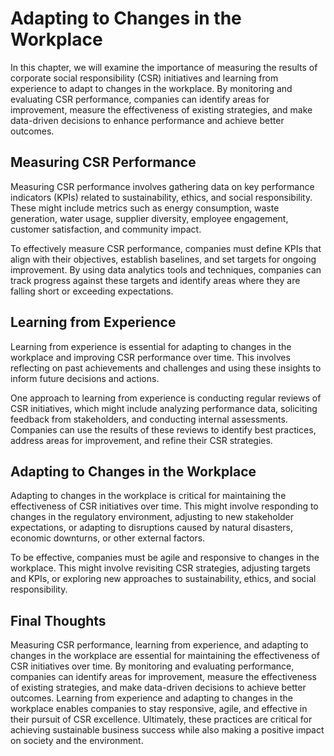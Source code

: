 Adapting to Changes in the Workplace
================================================================================================

In this chapter, we will examine the importance of measuring the results of corporate social responsibility (CSR) initiatives and learning from experience to adapt to changes in the workplace. By monitoring and evaluating CSR performance, companies can identify areas for improvement, measure the effectiveness of existing strategies, and make data-driven decisions to enhance performance and achieve better outcomes.

Measuring CSR Performance
-------------------------

Measuring CSR performance involves gathering data on key performance indicators (KPIs) related to sustainability, ethics, and social responsibility. These might include metrics such as energy consumption, waste generation, water usage, supplier diversity, employee engagement, customer satisfaction, and community impact.

To effectively measure CSR performance, companies must define KPIs that align with their objectives, establish baselines, and set targets for ongoing improvement. By using data analytics tools and techniques, companies can track progress against these targets and identify areas where they are falling short or exceeding expectations.

Learning from Experience
------------------------

Learning from experience is essential for adapting to changes in the workplace and improving CSR performance over time. This involves reflecting on past achievements and challenges and using these insights to inform future decisions and actions.

One approach to learning from experience is conducting regular reviews of CSR initiatives, which might include analyzing performance data, soliciting feedback from stakeholders, and conducting internal assessments. Companies can use the results of these reviews to identify best practices, address areas for improvement, and refine their CSR strategies.

Adapting to Changes in the Workplace
------------------------------------

Adapting to changes in the workplace is critical for maintaining the effectiveness of CSR initiatives over time. This might involve responding to changes in the regulatory environment, adjusting to new stakeholder expectations, or adapting to disruptions caused by natural disasters, economic downturns, or other external factors.

To be effective, companies must be agile and responsive to changes in the workplace. This might involve revisiting CSR strategies, adjusting targets and KPIs, or exploring new approaches to sustainability, ethics, and social responsibility.

Final Thoughts
--------------

Measuring CSR performance, learning from experience, and adapting to changes in the workplace are essential for maintaining the effectiveness of CSR initiatives over time. By monitoring and evaluating performance, companies can identify areas for improvement, measure the effectiveness of existing strategies, and make data-driven decisions to achieve better outcomes. Learning from experience and adapting to changes in the workplace enables companies to stay responsive, agile, and effective in their pursuit of CSR excellence. Ultimately, these practices are critical for achieving sustainable business success while also making a positive impact on society and the environment.
